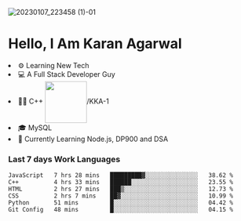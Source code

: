 ![20230107_223458 (1)-01](https://user-images.githubusercontent.com/85556603/212357966-4002f7aa-471b-4b3c-923d-f2b0d543cad5.jpeg)


<h1>Hello, I Am Karan Agarwal</h1>
<li>⚙ Learning New Tech</li>
<li>💻 A Full Stack Developer Guy</li>
<li>👨‍💻 C++ <img align="center" width="85" src="https://img.shields.io/badge/-LeetCode-FFA116?style=for-the-badge&logo=LeetCode&logoColor=black"/>/KKA-1</li> 
<li>🎓 MySQL 
<li>🙌 Currently Learning Node.js, DP900 and DSA</li>  
   
<h3>Last 7 days Work Languages </h3> 
     
<!--START_SECTION:waka-->

```text
JavaScript   7 hrs 28 mins   █████████▓░░░░░░░░░░░░░░░   38.62 %
C++          4 hrs 33 mins   ██████░░░░░░░░░░░░░░░░░░░   23.55 %
HTML         2 hrs 27 mins   ███▒░░░░░░░░░░░░░░░░░░░░░   12.73 %
CSS          2 hrs 7 mins    ██▓░░░░░░░░░░░░░░░░░░░░░░   10.99 %
Python       51 mins         █░░░░░░░░░░░░░░░░░░░░░░░░   04.42 %
Git Config   48 mins         █░░░░░░░░░░░░░░░░░░░░░░░░   04.15 %
```

<!--END_SECTION:waka-->
